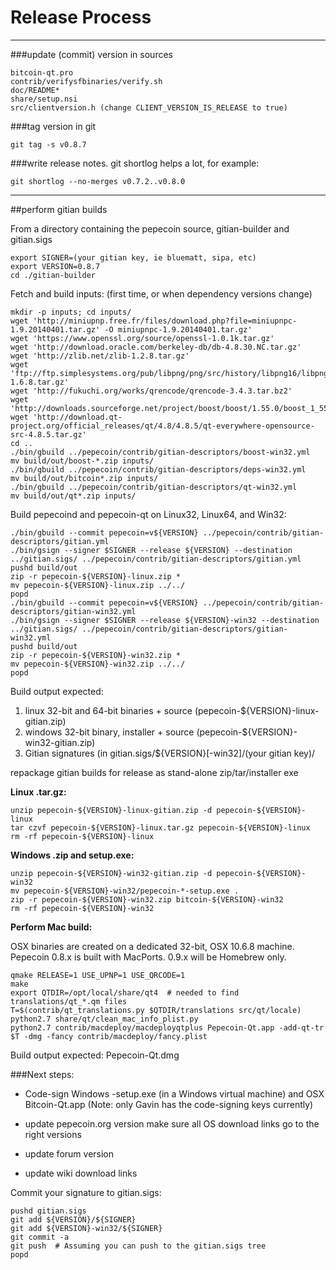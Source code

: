Release Process
====================

* * *

###update (commit) version in sources


	bitcoin-qt.pro
	contrib/verifysfbinaries/verify.sh
	doc/README*
	share/setup.nsi
	src/clientversion.h (change CLIENT_VERSION_IS_RELEASE to true)

###tag version in git

	git tag -s v0.8.7

###write release notes. git shortlog helps a lot, for example:

	git shortlog --no-merges v0.7.2..v0.8.0

* * *

##perform gitian builds

 From a directory containing the pepecoin source, gitian-builder and gitian.sigs
  
	export SIGNER=(your gitian key, ie bluematt, sipa, etc)
	export VERSION=0.8.7
	cd ./gitian-builder

 Fetch and build inputs: (first time, or when dependency versions change)

	mkdir -p inputs; cd inputs/
	wget 'http://miniupnp.free.fr/files/download.php?file=miniupnpc-1.9.20140401.tar.gz' -O miniupnpc-1.9.20140401.tar.gz'
	wget 'https://www.openssl.org/source/openssl-1.0.1k.tar.gz'
	wget 'http://download.oracle.com/berkeley-db/db-4.8.30.NC.tar.gz'
	wget 'http://zlib.net/zlib-1.2.8.tar.gz'
	wget 'ftp://ftp.simplesystems.org/pub/libpng/png/src/history/libpng16/libpng-1.6.8.tar.gz'
	wget 'http://fukuchi.org/works/qrencode/qrencode-3.4.3.tar.bz2'
	wget 'http://downloads.sourceforge.net/project/boost/boost/1.55.0/boost_1_55_0.tar.bz2'
	wget 'http://download.qt-project.org/official_releases/qt/4.8/4.8.5/qt-everywhere-opensource-src-4.8.5.tar.gz'
	cd ..
	./bin/gbuild ../pepecoin/contrib/gitian-descriptors/boost-win32.yml
	mv build/out/boost-*.zip inputs/
	./bin/gbuild ../pepecoin/contrib/gitian-descriptors/deps-win32.yml
	mv build/out/bitcoin*.zip inputs/
	./bin/gbuild ../pepecoin/contrib/gitian-descriptors/qt-win32.yml
	mv build/out/qt*.zip inputs/

 Build pepecoind and pepecoin-qt on Linux32, Linux64, and Win32:
  
	./bin/gbuild --commit pepecoin=v${VERSION} ../pepecoin/contrib/gitian-descriptors/gitian.yml
	./bin/gsign --signer $SIGNER --release ${VERSION} --destination ../gitian.sigs/ ../pepecoin/contrib/gitian-descriptors/gitian.yml
	pushd build/out
	zip -r pepecoin-${VERSION}-linux.zip *
	mv pepecoin-${VERSION}-linux.zip ../../
	popd
	./bin/gbuild --commit pepecoin=v${VERSION} ../pepecoin/contrib/gitian-descriptors/gitian-win32.yml
	./bin/gsign --signer $SIGNER --release ${VERSION}-win32 --destination ../gitian.sigs/ ../pepecoin/contrib/gitian-descriptors/gitian-win32.yml
	pushd build/out
	zip -r pepecoin-${VERSION}-win32.zip *
	mv pepecoin-${VERSION}-win32.zip ../../
	popd

  Build output expected:

  1. linux 32-bit and 64-bit binaries + source (pepecoin-${VERSION}-linux-gitian.zip)
  2. windows 32-bit binary, installer + source (pepecoin-${VERSION}-win32-gitian.zip)
  3. Gitian signatures (in gitian.sigs/${VERSION}[-win32]/(your gitian key)/

repackage gitian builds for release as stand-alone zip/tar/installer exe

**Linux .tar.gz:**

	unzip pepecoin-${VERSION}-linux-gitian.zip -d pepecoin-${VERSION}-linux
	tar czvf pepecoin-${VERSION}-linux.tar.gz pepecoin-${VERSION}-linux
	rm -rf pepecoin-${VERSION}-linux

**Windows .zip and setup.exe:**

	unzip pepecoin-${VERSION}-win32-gitian.zip -d pepecoin-${VERSION}-win32
	mv pepecoin-${VERSION}-win32/pepecoin-*-setup.exe .
	zip -r pepecoin-${VERSION}-win32.zip bitcoin-${VERSION}-win32
	rm -rf pepecoin-${VERSION}-win32

**Perform Mac build:**

  OSX binaries are created on a dedicated 32-bit, OSX 10.6.8 machine.
  Pepecoin 0.8.x is built with MacPorts.  0.9.x will be Homebrew only.

	qmake RELEASE=1 USE_UPNP=1 USE_QRCODE=1
	make
	export QTDIR=/opt/local/share/qt4  # needed to find translations/qt_*.qm files
	T=$(contrib/qt_translations.py $QTDIR/translations src/qt/locale)
	python2.7 share/qt/clean_mac_info_plist.py
	python2.7 contrib/macdeploy/macdeployqtplus Pepecoin-Qt.app -add-qt-tr $T -dmg -fancy contrib/macdeploy/fancy.plist

 Build output expected: Pepecoin-Qt.dmg

###Next steps:

* Code-sign Windows -setup.exe (in a Windows virtual machine) and
  OSX Bitcoin-Qt.app (Note: only Gavin has the code-signing keys currently)

* update pepecoin.org version
  make sure all OS download links go to the right versions

* update forum version

* update wiki download links

Commit your signature to gitian.sigs:

	pushd gitian.sigs
	git add ${VERSION}/${SIGNER}
	git add ${VERSION}-win32/${SIGNER}
	git commit -a
	git push  # Assuming you can push to the gitian.sigs tree
	popd

